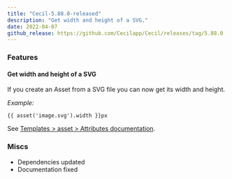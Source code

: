 ```yaml
---
title: "Cecil-5.88.0-released"
description: "Get width and height of a SVG."
date: 2022-04-07
github_release: https://github.com/Cecilapp/Cecil/releases/tag/5.88.0
---
```


### Features

#### Get width and height of a SVG

If you create an Asset from a SVG file you can now get its width and height.

_Example:_

```twig
{{ asset('image.svg').width }}px
```

See [Templates > asset > Attributes documentation](https://cecil.app/documentation/templates#attributes).

### Miscs

- Dependencies updated
- Documentation fixed
